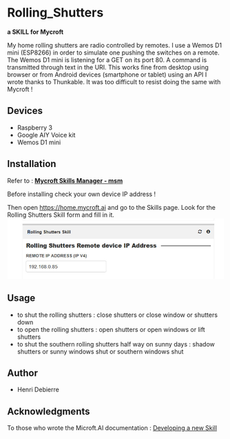 # Rolling_Shutters
**a SKILL for Mycroft**

My home rolling shutters are radio controlled by remotes. 
I use a Wemos D1 mini (ESP8266) in order to simulate one pushing the switches on a remote. 
The Wemos D1 mini is listening for a GET on its port 80. A command is transmitted through text in the URI.
This works fine from desktop using browser or from Android devices (smartphone or tablet) using an API I wrote thanks to Thunkable.
It was too difficult to resist doing the same with Mycroft !


## Devices
* Raspberry 3 
* Google AIY Voice kit 
* Wemos D1 mini


## Installation
Refer to : **[Mycroft Skills Manager - msm](https://mycroft.ai/documentation/msm/)**

Before installing check your own device IP address !

Then open https://home.mycroft.ai and go to the Skills page.
Look for the Rolling Shutters Skill form and fill in  it.
![Rolling Shutters form](/images/Mycroft-Home-Skills.jpg)


## Usage
* to shut the rolling shutters : close shutters or close window or shutters down
* to open the rolling shutters : open shutters or open windows or lift shutters
* to shut the southern rolling shutters half way on sunny days : shadow shutters or sunny windows shut or southern windows shut


## Author
* Henri Debierre


## Acknowledgments
To those who wrote the Microft.AI documentation : [Developing a new Skill](https://mycroft.ai/documentation/skills/introduction-developing-skills/#structure-of-the-skill-repo)
